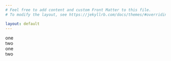 ```yaml
---
# Feel free to add content and custom Front Matter to this file.
# To modify the layout, see https://jekyllrb.com/docs/themes/#overriding-theme-defaults

layout: default
---
```


<div class="o-grid">
    <div class="o-col-3/12"> one </div>
    <div class="o-col"> two </div>
</div>
<div class="o-grid">
    <div class="o-col-12/12 o-col-3/12@md"> one </div>
    <div class="o-col"> two </div>
</div>

